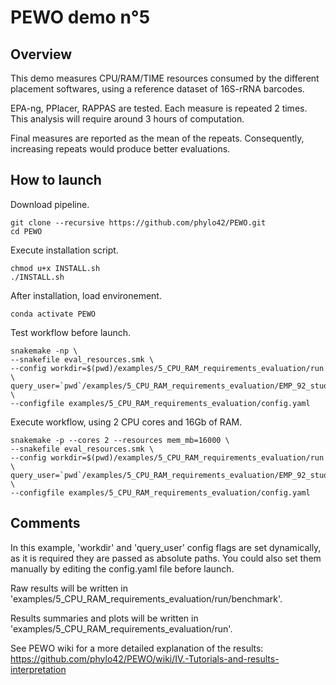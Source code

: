 # PEWO demo n°5

## Overview

This demo measures CPU/RAM/TIME resources consumed by the different
placement softwares, using a reference dataset of 16S-rRNA barcodes.

EPA-ng, PPlacer, RAPPAS are tested.
Each measure is repeated 2 times.
This analysis will require around 3 hours of computation.

Final measures are reported as the mean of the repeats.
Consequently, increasing repeats would produce better evaluations.

## How to launch

Download pipeline.
```
git clone --recursive https://github.com/phylo42/PEWO.git
cd PEWO
```

Execute installation script.
```
chmod u+x INSTALL.sh
./INSTALL.sh
```

After installation, load environement.
```
conda activate PEWO
```

Test workflow before launch.
```
snakemake -np \
--snakefile eval_resources.smk \
--config workdir=$(pwd)/examples/5_CPU_RAM_requirements_evaluation/run \
query_user=`pwd`/examples/5_CPU_RAM_requirements_evaluation/EMP_92_studies_100000.fas \
--configfile examples/5_CPU_RAM_requirements_evaluation/config.yaml
```

Execute workflow, using 2 CPU cores and 16Gb of RAM.
```
snakemake -p --cores 2 --resources mem_mb=16000 \
--snakefile eval_resources.smk \
--config workdir=$(pwd)/examples/5_CPU_RAM_requirements_evaluation/run \
query_user=`pwd`/examples/5_CPU_RAM_requirements_evaluation/EMP_92_studies_100000.fas \
--configfile examples/5_CPU_RAM_requirements_evaluation/config.yaml
```

## Comments

In this example, 'workdir' and 'query_user' config flags are set
dynamically, as it is required they are passed as absolute paths.
You could also set them manually by editing the config.yaml file
before launch.

Raw results will be written in
'examples/5_CPU_RAM_requirements_evaluation/run/benchmark'.

Results summaries and plots will be written in
'examples/5_CPU_RAM_requirements_evaluation/run'.

See PEWO wiki for a more detailed explanation of the results:
https://github.com/phylo42/PEWO/wiki/IV.-Tutorials-and-results-interpretation
